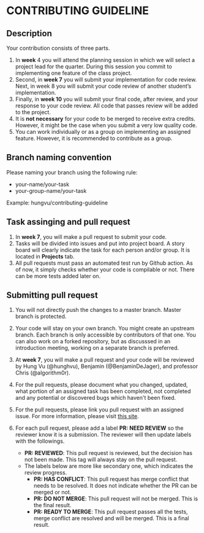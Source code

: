 # CONTRIBUTING GUIDELINE

## Description

Your contribution consists of three parts.

1. In **week** 4 you will attend the planning session in which we will
select a project lead for the quarter. During this session you commit to implementing one feature of the class project.
2. Second, in **week 7** you will submit your implementation for code review.
Next, in week 8 you will submit your code review of another student’s implementation.
3. Finally, in **week 10** you will submit your final code, after review, and your response to your code review. All code that passes review will be added to the project.
4. It is **not necessary** for your code to be merged to receive extra credits. However, it might be the case when you submit a very low quality code.
5. You can work individually or as a group on implementing an assigned feature. However, it is recommended to contribute as a group.

## Branch naming convention

Please naming your branch using the following rule:

- your-name/your-task
- your-group-name/your-task

Example: hungvu/contributing-guideline

## Task assinging and pull request

1. In **week 7**, you will make a pull request to submit your code.
2. Tasks will be divided into issues and put into project board. A story board will clearly indicate the task for each person and/or group. It is located in **Projects** tab.
3. All pull requests must pass an automated test run by Github action. As of now, it simply checks whether your code is compilable or not. There can be more tests added later on.

## Submitting pull request

1. You will not directly push the changes to a master branch. Master branch is protected.
2. Your code will stay on your own branch. You might create an upstream branch. Each branch is only accessible by contributors of that one. You can also work on a forked repository, but as discusssed in an introduction meeting, working on a separate branch is preferred.
3. At **week 7**, you will make a pull request and your code will be reviewed by Hung Vu (@hunghvu), Benjamin (@BenjaminDeJager), and professor Chris (@algorithm0r).
4. For the pull requests, please document what you changed, updated, what portion of an assigned task has been completed, not completed and any potential or discovered bugs which haven't been fixed.
5. For the pull requests, please link you pull request with an assigned issue. For more information, please visit [this site](https://docs.github.com/en/github/managing-your-work-on-github/linking-a-pull-request-to-an-issue).
6. For each pull request, please add a label **PR: NEED REVIEW** so the reviewer know it is a submission. The reviewer will then update labels with the followings.

   - **PR: REVIEWED**: This pull request is reviewed, but the decision has not been made. This tag will always stay on the pull request.
   - The labels below are more like secondary one, which indicates the review progress.
        - **PR: HAS CONFLICT**: This pull request has merge conflict that needs to be resolved. It does not indicate whether the PR can be merged or not.
        - **PR: DO NOT MERGE**: This pull request will not be merged. This is the final result.
        - **PR: READY TO MERGE**: This pull request passes all the tests, merge conflict are resolved and will be merged. This is a final result.
